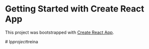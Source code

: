 # Getting Started with Create React App

This project was bootstrapped with [Create React App](https://github.com/facebook/create-react-app).


#   l p _ p r o j e c t _ t r e i n a 
 
 
